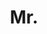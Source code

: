 ---
name: Botos Csaba
title: Mr.
email: botos.official@gmail.com
website: https://www.linkedin.com/in/botos-csaba/
note: NULL
category: Graduate Students
photo: "/images/people/BotosCsaba.png"
year: 2019
---